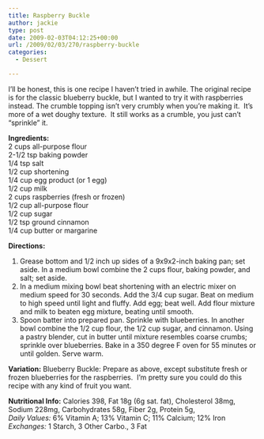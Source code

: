 ```yaml
---
title: Raspberry Buckle
author: jackie
type: post
date: 2009-02-03T04:12:25+00:00
url: /2009/02/03/270/raspberry-buckle
categories:
  - Dessert

---
```

I&#8217;ll be honest, this is one recipe I haven&#8217;t tried in awhile. The original recipe is for the classic blueberry buckle, but I wanted to try it with raspberries instead. The crumble topping isn&#8217;t very crumbly when you&#8217;re making it.  It&#8217;s more of a wet doughy texture.  It still works as a crumble, you just can&#8217;t &#8220;sprinkle&#8221; it.

**Ingredients:**  
2 cups all-purpose flour  
2-1/2 tsp baking powder  
1/4 tsp salt  
1/2 cup shortening  
1/4 cup egg product (or 1 egg)  
1/2 cup milk  
2 cups raspberries (fresh or frozen)  
1/2 cup all-purpose flour  
1/2 cup sugar  
1/2 tsp ground cinnamon  
1/4 cup butter or margarine

**Directions:**

  1. Grease bottom and 1/2 inch up sides of a 9x9x2-inch baking pan; set aside. In a medium bowl combine the 2 cups flour, baking powder, and salt; set aside.
  2. In a medium mixing bowl beat shortening with an electric mixer on medium speed for 30 seconds. Add the 3/4 cup sugar. Beat on medium to high speed until light and fluffy. Add egg; beat well. Add flour mixture and milk to beaten egg mixture, beating until smooth.
  3. Spoon batter into prepared pan. Sprinkle with blueberries. In another bowl combine the 1/2 cup flour, the 1/2 cup sugar, and cinnamon. Using a pastry blender, cut in butter until mixture resembles coarse crumbs; sprinkle over blueberries. Bake in a 350 degree F oven for 55 minutes or until golden. Serve warm.

**Variation:** Blueberry Buckle: Prepare as above, except substitute fresh or frozen blueberries for the raspberries.  I&#8217;m pretty sure you could do this recipe with any kind of fruit you want.

**Nutritional Info:** Calories 398, Fat 18g (6g sat. fat), Cholesterol 38mg, Sodium 228mg, Carbohydrates 58g, Fiber 2g, Protein 5g,  
_Daily Values:_ 6% Vitamin A; 13% Vitamin C; 11% Calcium; 12% Iron  
_Exchanges:_ 1 Starch, 3 Other Carbo., 3 Fat